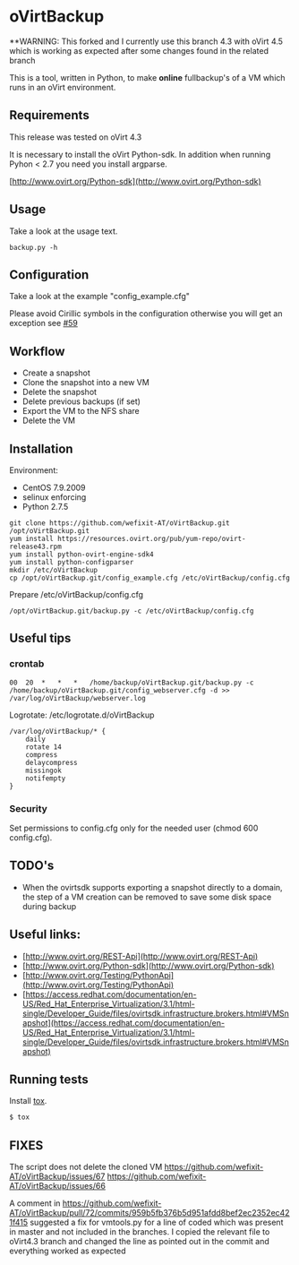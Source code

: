 # oVirtBackup

**WARNING: This forked and I currently use this branch 4.3 with oVirt 4.5 which is working as expected after some changes found in the related branch

This is a tool, written in Python, to make **online** fullbackup's of a VM which runs in an oVirt environment.

## Requirements

This release was tested on oVirt 4.3

It is necessary to install the oVirt Python-sdk.
In addition when running Pyhon < 2.7 you need you install argparse.

[http://www.ovirt.org/Python-sdk](http://www.ovirt.org/Python-sdk)

## Usage

Take a look at the usage text.

    backup.py -h

## Configuration

Take a look at the example "config_example.cfg"

Please avoid Cirillic symbols in the configuration otherwise you will get an exception see [#59](https://github.com/wefixit-AT/oVirtBackup/issues/59)

## Workflow

* Create a snapshot
* Clone the snapshot into a new VM
* Delete the snapshot
* Delete previous backups (if set)
* Export the VM to the NFS share
* Delete the VM

## Installation

Environment:

* CentOS 7.9.2009
* selinux enforcing
* Python 2.7.5

```console
git clone https://github.com/wefixit-AT/oVirtBackup.git /opt/oVirtBackup.git
yum install https://resources.ovirt.org/pub/yum-repo/ovirt-release43.rpm
yum install python-ovirt-engine-sdk4
yum install python-configparser
mkdir /etc/oVirtBackup
cp /opt/oVirtBackup.git/config_example.cfg /etc/oVirtBackup/config.cfg
```

Prepare /etc/oVirtBackup/config.cfg

	/opt/oVirtBackup.git/backup.py -c /etc/oVirtBackup/config.cfg

## Useful tips

### crontab

	00  20  *   *   *   /home/backup/oVirtBackup.git/backup.py -c /home/backup/oVirtBackup.git/config_webserver.cfg -d >> /var/log/oVirtBackup/webserver.log 

Logrotate: /etc/logrotate.d/oVirtBackup

	/var/log/oVirtBackup/* {
    	daily
    	rotate 14
    	compress
    	delaycompress
    	missingok
    	notifempty
	}
	
### Security

Set permissions to config.cfg only for the needed user (chmod 600 config.cfg).

## TODO's

* When the ovirtsdk supports exporting a snapshot directly to a domain, the step of a VM creation can be removed to save some disk space during backup

## Useful links:

* [http://www.ovirt.org/REST-Api](http://www.ovirt.org/REST-Api)
* [http://www.ovirt.org/Python-sdk](http://www.ovirt.org/Python-sdk)
* [http://www.ovirt.org/Testing/PythonApi](http://www.ovirt.org/Testing/PythonApi)
* [https://access.redhat.com/documentation/en-US/Red_Hat_Enterprise_Virtualization/3.1/html-single/Developer_Guide/files/ovirtsdk.infrastructure.brokers.html#VMSnapshot](https://access.redhat.com/documentation/en-US/Red_Hat_Enterprise_Virtualization/3.1/html-single/Developer_Guide/files/ovirtsdk.infrastructure.brokers.html#VMSnapshot)

## Running tests

Install [tox](http://tox.readthedocs.io/en/latest/index.html).

```sh
$ tox
```

## FIXES
The script does not delete the cloned VM
https://github.com/wefixit-AT/oVirtBackup/issues/67
https://github.com/wefixit-AT/oVirtBackup/issues/66

A comment in https://github.com/wefixit-AT/oVirtBackup/pull/72/commits/959b5fb376b5d951afdd8bef2ec2352ec421f415 suggested a fix for vmtools.py for a line of coded which was present in master and not included in the branches.
I copied the relevant file to oVirt4.3 branch and changed the line as pointed out in the commit and everything worked as expected
